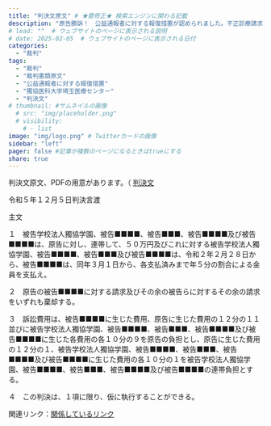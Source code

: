 ```yaml
---
title: "判決文原文" # ★要修正★ 検索エンジンに関わる記載
description: "原告勝訴！　公益通報者に対する報復措置が認められました。不正診療請求、恣意的な医療、国民が収めた税金・社会保険料の無駄遣いは許さない📌" # ★★★ 検索エンジン向けの説明
# lead: ""  # ウェブサイトのページに表示される説明
# date: 2025-02-05  # ウェブサイトのページに表示される日付
categories:
  - "裁判"
tags:
  - "裁判"
  - "裁判書類原文"
  - "公益通報者に対する報復措置"
  - "獨協医科大学埼玉医療センター"
  - "判決文"
# thumbnail: #サムネイルの画像
  # src: "img/placeholder.png"
  # visibility:
    # - list
image: "img/logo.png" # Twitterカードの画像
sidebar: "left"
pager: false #記事が複数のページになるときはtrueにする
share: true
---
```


<div class="card-top-container">
    <div class="card-top">
        <div class="card-top-content">
            判決文原文、PDFの用意があります。（ <a href="https://example.com/">判決文</a>
        </div>
    </div>
</div>

<p>
令和５年１２月５日判決言渡
<p>
主文
<p class="pad1 hg-idt">
１　被告学校法人獨協学園、被告■■■■、被告■■■、被告■■■■及び被告■■■■は、原告に対し、連帯して、５０万円及びこれに対する被告学校法人獨協学園、被告■■■■、被告■■■及び被告■■■■は、令和２年２月２８日から、被告■■■■は、同年３月１日から、各支払済みまで年５分の割合による金員を支払え。

<!--more-->

<p class="pad1 hg-idt">
２　原告の被告■■■■に対する請求及びその余の被告らに対するその余の請求をいずれも棄却する。
<p class="pad1 hg-idt">
３　訴訟費用は、被告■■■■に生じた費用、原告に生じた費用の１２分の１１並びに被告学校法人獨協学園、被告■■■■、被告■■■、被告■■■■及び被告■■■■に生じた各費用の各１０分の９を原告の負担とし、原告に生じた費用の１２分の１、被告学校法人獨協学園、被告■■■■、被告■■■、被告■■■■及び被告■■■■に生じた費用の各１０分の１を被告学校法人獨協学園、被告■■■■、被告■■■、被告■■■■及び被告■■■■の連帯負担とする。
<p class="pad1 hg-idt">
４　この判決は、１項に限り、仮に執行することができる。

<div class="card-bottom-container">
    <div class="card-bottom">
        <div class="card-bottom-content">
            関連リンク：<a href="https://example.com/">関係しているリンク <i class="bi bi-arrow-up-right"></i> </a>
        </div>
    </div>
</div>